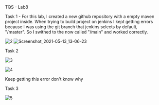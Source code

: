 TQS - Lab8

Task 1 - For this lab, I created a new github repository with a empty maven project inside. When trying to build project on jenkins I kept getting errors because I was using the git branch that jenkins selects by default, "/master". So I swithed to the now called "/main" and worked correctly. 

![2](https://user-images.githubusercontent.com/47779539/118123501-42d76c00-b3ec-11eb-880e-53aab8f5baa4.png)
![Screenshot_2021-05-13_13-06-23](https://user-images.githubusercontent.com/47779539/118123385-17ed1800-b3ec-11eb-8322-e87cb1044c3f.png)

Task 2 

![3](https://user-images.githubusercontent.com/47779539/118131554-951d8a80-b3f6-11eb-8621-9791aa48301c.png)

![4](https://user-images.githubusercontent.com/47779539/118143249-082cfe00-b403-11eb-9b8a-1968b30c8a54.png)

Keep getting this error don't know why

Task 3 

![5](https://user-images.githubusercontent.com/47779539/118143932-c486c400-b403-11eb-92fc-7e30587654f7.png)



